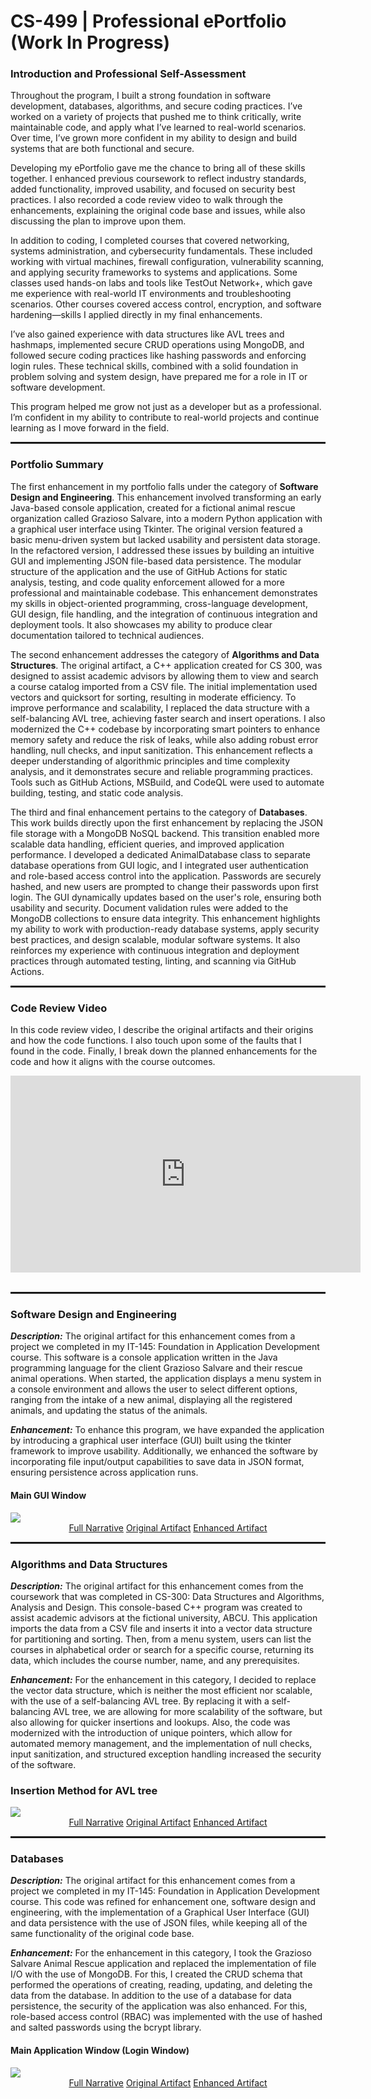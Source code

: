 <link rel="stylesheet" href="{{ '/assets/css/style.css' | relative_url }}">

# CS-499 | Professional ePortfolio (Work In Progress)

### Introduction and Professional Self-Assessment

Throughout the program, I built a strong foundation in software development, databases, algorithms, and secure coding practices. I’ve worked on a variety of projects that pushed me to think critically, write maintainable code, and apply what I’ve learned to real-world scenarios. Over time, I’ve grown more confident in my ability to design and build systems that are both functional and secure.

Developing my ePortfolio gave me the chance to bring all of these skills together. I enhanced previous coursework to reflect industry standards, added functionality, improved usability, and focused on security best practices. I also recorded a code review video to walk through the enhancements, explaining the original code base and issues, while also discussing the plan to improve upon them.  

In addition to coding, I completed courses that covered networking, systems administration, and cybersecurity fundamentals. These included working with virtual machines, firewall configuration, vulnerability scanning, and applying security frameworks to systems and applications. Some classes used hands-on labs and tools like TestOut Network+, which gave me experience with real-world IT environments and troubleshooting scenarios. Other courses covered access control, encryption, and software hardening—skills I applied directly in my final enhancements.

I’ve also gained experience with data structures like AVL trees and hashmaps, implemented secure CRUD operations using MongoDB, and followed secure coding practices like hashing passwords and enforcing login rules. These technical skills, combined with a solid foundation in problem solving and system design, have prepared me for a role in IT or software development.

This program helped me grow not just as a developer but as a professional. I’m confident in my ability to contribute to real-world projects and continue learning as I move forward in the field.

<hr style="width:100%; height:3px;">

### Portfolio Summary

The first enhancement in my portfolio falls under the category of **Software Design and Engineering**. This enhancement involved transforming an early Java-based console application, created for a fictional animal rescue organization called Grazioso Salvare, into a modern Python application with a graphical user interface using Tkinter. The original version featured a basic menu-driven system but lacked usability and persistent data storage. In the refactored version, I addressed these issues by building an intuitive GUI and implementing JSON file-based data persistence. The modular structure of the application and the use of GitHub Actions for static analysis, testing, and code quality enforcement allowed for a more professional and maintainable codebase. This enhancement demonstrates my skills in object-oriented programming, cross-language development, GUI design, file handling, and the integration of continuous integration and deployment tools. It also showcases my ability to produce clear documentation tailored to technical audiences.

The second enhancement addresses the category of **Algorithms and Data Structures**. The original artifact, a C++ application created for CS 300, was designed to assist academic advisors by allowing them to view and search a course catalog imported from a CSV file. The initial implementation used vectors and quicksort for sorting, resulting in moderate efficiency. To improve performance and scalability, I replaced the data structure with a self-balancing AVL tree, achieving faster search and insert operations. I also modernized the C++ codebase by incorporating smart pointers to enhance memory safety and reduce the risk of leaks, while also adding robust error handling, null checks, and input sanitization. This enhancement reflects a deeper understanding of algorithmic principles and time complexity analysis, and it demonstrates secure and reliable programming practices. Tools such as GitHub Actions, MSBuild, and CodeQL were used to automate building, testing, and static code analysis.

The third and final enhancement pertains to the category of **Databases**. This work builds directly upon the first enhancement by replacing the JSON file storage with a MongoDB NoSQL backend. This transition enabled more scalable data handling, efficient queries, and improved application performance. I developed a dedicated AnimalDatabase class to separate database operations from GUI logic, and I integrated user authentication and role-based access control into the application. Passwords are securely hashed, and new users are prompted to change their passwords upon first login. The GUI dynamically updates based on the user's role, ensuring both usability and security. Document validation rules were added to the MongoDB collections to ensure data integrity. This enhancement highlights my ability to work with production-ready database systems, apply security best practices, and design scalable, modular software systems. It also reinforces my experience with continuous integration and deployment practices through automated testing, linting, and scanning via GitHub Actions.

<hr style="width:100%; height:3px;">

### Code Review Video

In this code review video, I describe the original artifacts and their origins and how the code functions. I also touch upon some of the faults that I found in the code. Finally, I break down the planned
enhancements for the code and how it aligns with the course outcomes.
<div style="position: relative;"> 
  <iframe width="560" height="315" 
    src="https://www.youtube.com/embed/wVK2klug9gw?si=hs3apkGi6iQNJYci" 
    title="YouTube video player" frameborder="0" allow="accelerometer; autoplay; clipboard-write; encrypted-media; gyroscope; 
    picture-in-picture; web-share" referrerpolicy="strict-origin-when-cross-origin" allowfullscreen>
  </iframe>
</div>
<br>

<hr style="width:100%; height:3px;">

### Software Design and Engineering

***Description:*** The original artifact for this enhancement comes from a project we completed in my IT-145: Foundation in Application Development course. This software is a console application written in the Java programming language for the client Grazioso Salvare and their rescue animal operations. When started, the application displays a menu system in a console environment and allows the user to select different options, ranging from the intake of a new animal, displaying all the registered animals, and updating the status of the animals.

***Enhancement:*** To enhance this program, we have expanded the application by introducing a graphical user interface (GUI) built using the tkinter framework to improve usability. Additionally, we enhanced the software by incorporating file input/output capabilities to save data in JSON format, ensuring persistence across application runs. 

#### Main GUI Window
<img src="screenshots/Screenshot 2025-05-18 125114.png"/>

<div class="button-group" style="text-align:center;">
  <a href="narratives/Sharp_Christopher_EnhancementOne_SoftwareDesignandEngineering.pdf" class="fancy-button" target="_blank" rel="noopener noreferrer">Full Narrative</a>
  <a href="https://github.com/chris3024/IT-145-Pet-Rescue" class="fancy-button" target="_blank" rel="noopener noreferrer">Original Artifact</a>
  <a href="https://github.com/chris3024/CS_499_Enhancement_1" class="fancy-button" target="_blank" rel="noopener noreferrer">Enhanced Artifact</a>
</div>


<hr style="width:100%; height:3px;">

### Algorithms and Data Structures
***Description:*** The original artifact for this enhancement comes from the coursework that was completed in CS-300: Data Structures and Algorithms, Analysis and Design. This console-based C++ program was created to assist academic advisors at the fictional university, ABCU. This application imports the data from a CSV file and inserts it into a vector data structure for partitioning and sorting. Then, from a menu system, users can list the courses in alphabetical order or search for a specific course, returning its data, which includes the course number, name, and any prerequisites. 

***Enhancement:*** For the enhancement in this category, I decided to replace the vector data structure, which is neither the most efficient nor scalable, with the use of a self-balancing AVL tree. By replacing it with a self-balancing AVL tree, we are allowing for more scalability of the software, but also allowing for quicker insertions and lookups. Also, the code was modernized with the introduction of unique pointers, which allow for automated memory management, and the implementation of null checks, input sanitization, and structured exception handling increased the security of the software. 


### Insertion Method for AVL tree
<img src="screenshots/Screenshot 2025-05-30 110438.png"/>

<div class="button-group" style="text-align:center;">
  <a href="narratives/Sharp_Christopher_EnhancementTwo_AlgorithmsAndDataStructures.pdf" class="fancy-button" target="_blank" rel="noopener noreferrer">Full Narrative</a>
  <a href="https://github.com/chris3024/CS-300-DSA-Advisor-Program" class="fancy-button" target="_blank" rel="noopener noreferrer">Original Artifact</a>
  <a href="https://github.com/chris3024/CS_499_Enhancement_2" class="fancy-button" target="_blank" rel="noopener noreferrer">Enhanced Artifact</a>
</div>

<hr style="width:100%; height:3px;">

### Databases
***Description:*** The original artifact for this enhancement comes from a project we completed in my IT-145: Foundation in Application Development course. This code was refined for enhancement one, software design and engineering, with the implementation of a Graphical User Interface (GUI) and data persistence with the use of JSON files, while keeping all of the same functionality of the original code base. 

***Enhancement:*** For the enhancement in this category, I took the Grazioso Salvare Animal Rescue application and replaced the implementation of file I/O with the use of MongoDB. For this, I created the CRUD schema that performed the operations of creating, reading, updating, and deleting the data from the database. In addition to the use of a database for data persistence, the security of the application was also enhanced. For this, role-based access control (RBAC) was implemented with the use of hashed and salted passwords using the bcrypt library.

#### Main Application Window (Login Window)
<img src="screenshots/Screenshot 2025-06-10 115800.png"/>

<div class="button-group" style="text-align:center;">
  <a href="narratives/Sharp_Christopher_EnhancementThree_Databases.pdf" class="fancy-button" target="_blank" rel="noopener noreferrer">Full Narrative</a>
  <a href="https://github.com/chris3024/IT-145-Pet-Rescue" class="fancy-button" target="_blank" rel="noopener noreferrer">Original Artifact</a>
  <a href="https://github.com/chris3024/CS_499_Enhancement_3" class="fancy-button" target="_blank" rel="noopener noreferrer">Enhanced Artifact</a>
</div>
